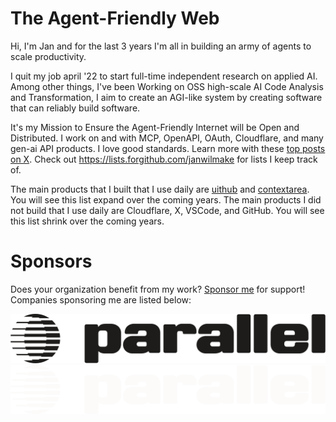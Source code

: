 # The Agent-Friendly Web

Hi, I'm Jan and for the last 3 years I'm all in building an army of agents to scale productivity.

I quit my job april '22 to start full-time independent research on applied AI. Among other things, I've been Working on OSS high-scale AI Code Analysis and Transformation, I aim to create an AGI-like system by creating software that can reliably build software.

It's my Mission to Ensure the Agent-Friendly Internet will be Open and Distributed. I work on and with MCP, OpenAPI, OAuth, Cloudflare, and many gen-ai API products. I love good standards. Learn more with these [top posts on X](https://x.com/search?q=from:janwilmake%20min_faves:20&src=typed_query&f=top). Check out https://lists.forgithub.com/janwilmake for lists I keep track of.

The main products that I built that I use daily are [uithub](https://uithub.com) and [contextarea](https://contextarea.com). You will see this list expand over the coming years. The main products I did not build that I use daily are Cloudflare, X, VSCode, and GitHub. You will see this list shrink over the coming years.

# Sponsors

Does your organization benefit from my work? [Sponsor me](https://github.com/sponsors/janwilmake) for support! Companies sponsoring me are listed below:

![Logo](dark-parallel-logo-270.png#gh-light-mode-only)
![Logo](white-parallel-logo-270.png#gh-dark-mode-only)
